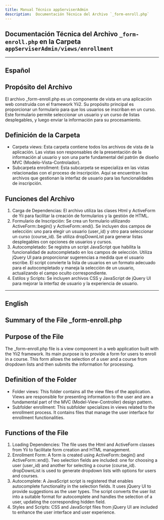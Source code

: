 ```yaml
---
title: Manual Técnico appServiserAdmin
description:  Documentación Técnica del Archivo `_form-enroll.php`
---
```


## Documentación Técnica del Archivo `_form-enroll.php` en la Carpeta `appServiserAdmin/views/enrollment`

---

## Español

## Propósito del Archivo
El archivo _form-enroll.php es un componente de vista en una aplicación web construida con el framework Yii2. Su propósito principal es proporcionar un formulario para que los usuarios se inscriban en un curso. Este formulario permite seleccionar un usuario y un curso de listas desplegables, y luego enviar la información para su procesamiento.

## Definición de la Carpeta
- Carpeta views: Esta carpeta contiene todos los archivos de vista de la aplicación. Las vistas son responsables de la presentación de la información al usuario y son una parte fundamental del patrón de diseño MVC (Modelo-Vista-Controlador).
- Subcarpeta enrollment: Esta subcarpeta se especializa en las vistas relacionadas con el proceso de inscripción. Aquí se encuentran los archivos que gestionan la interfaz de usuario para las funcionalidades de inscripción.

## Funciones del Archivo
1. Carga de Dependencias: El archivo utiliza las clases Html y ActiveForm de Yii para facilitar la creación de formularios y la gestión de HTML.
2. Formulario de Inscripción:
Se crea un formulario utilizando ActiveForm::begin() y ActiveForm::end().
Se incluyen dos campos de selección: uno para elegir un usuario (user_id) y otro para seleccionar un curso (course_id).
Se utiliza dropDownList para generar listas desplegables con opciones de usuarios y cursos.
3. Autocompletado:
Se registra un script JavaScript que habilita la funcionalidad de autocompletado en los campos de selección. Utiliza jQuery UI para proporcionar sugerencias a medida que el usuario escribe.
El script convierte la lista de usuarios en un formato adecuado para el autocompletado y maneja la selección de un usuario, actualizando el campo oculto correspondiente.
4. Estilos y Scripts:
Se incluyen archivos CSS y JavaScript de jQuery UI para mejorar la interfaz de usuario y la experiencia de usuario.

---

## English

## Summary of the File _form-enroll.php

## Purpose of the File
The _form-enroll.php file is a view component in a web application built with the Yii2 framework. Its main purpose is to provide a form for users to enroll in a course. This form allows the selection of a user and a course from dropdown lists and then submits the information for processing.

## Definition of the Folder
- Folder views: This folder contains all the view files of the application. Views are responsible for presenting information to the user and are a fundamental part of the MVC (Model-View-Controller) design pattern.
- Subfolder enrollment: This subfolder specializes in views related to the enrollment process. It contains files that manage the user interface for enrollment functionalities.

## Functions of the File
1. Loading Dependencies: The file uses the Html and ActiveForm classes from Yii to facilitate form creation and HTML management.
2. Enrollment Form:
A form is created using ActiveForm::begin() and ActiveForm::end().
Two selection fields are included: one for choosing a user (user_id) and another for selecting a course (course_id).
dropDownList is used to generate dropdown lists with options for users and courses.
3. Autocomplete:
A JavaScript script is registered that enables autocomplete functionality in the selection fields. It uses jQuery UI to provide suggestions as the user types.
The script converts the user list into a suitable format for autocomplete and handles the selection of a user, updating the corresponding hidden field.
4. Styles and Scripts:
CSS and JavaScript files from jQuery UI are included to enhance the user interface and user experience.


